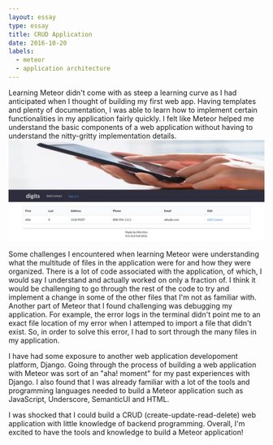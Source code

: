 ```yaml
---
layout: essay
type: essay
title: CRUD Application 
date: 2016-10-20
labels:
  - meteor
  - application architecture
---
```


Learning Meteor didn't come with as steep a learning curve as I had anticipated when I thought of building my first web app. Having templates and plenty of documentation, I was able to learn how to implement certain functionalities in my application fairly quickly. I felt like Meteor helped me understand the basic components of a web application without having to understand the nitty-gritty implementation details. <img class="ui medium inline rounded image" src="../images/DigitsApplication.png">

Some challenges I encountered when learning Meteor were understanding what the multitude of files in the application were for and how they were organized. There is a lot of code associated with the application, of which, I would say I understand and actually worked on only a fraction of. I think it would be challenging to go through the rest of the code to try and implement a change in some of the other files that I'm not as familiar with. Another part of Meteor that I found challenging was debugging my application. For example, the error logs in the terminal didn't point me to an exact file location of my error when I attemped to import a file that didn't exist. So, in order to solve this error, I had to sort through the many files in my application. 

I have had some exposure to another web application developoment platform, Django. Going through the process of building a web application with Meteor was sort of an "aha! moment" for my past experiences with Django. I also found that I was already familiar with a lot of the tools and programming languages needed to build a Meteor application such as JavaScript, Underscore, SemanticUI and HTML. 

I was shocked that I could build a CRUD (create-update-read-delete) web application with little knowledge of backend programming. Overall, I'm excited to have the tools and knowledge to build a Meteor application!




